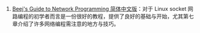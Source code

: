 1. [Beej's Guide to Network Programming 简体中文版](https://beej-zhcn.netdpi.net/)：对于 Linux socket 网路编程的初学者而言是一份很好的教程，提供了良好的基础与开始，尤其第七章介绍了许多网络编程需注意的地方与技巧。